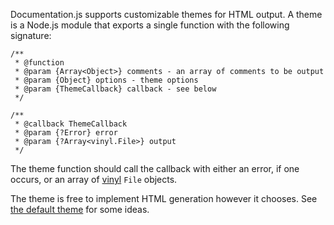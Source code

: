 Documentation.js supports customizable themes for HTML output. A theme is a Node.js
module that exports a single function with the following signature:

```
/**
 * @function
 * @param {Array<Object>} comments - an array of comments to be output
 * @param {Object} options - theme options
 * @param {ThemeCallback} callback - see below
 */

/**
 * @callback ThemeCallback
 * @param {?Error} error
 * @param {?Array<vinyl.File>} output
 */
```

The theme function should call the callback with either an error, if one occurs,
or an array of [vinyl](https://github.com/gulpjs/vinyl) `File` objects.

The theme is free to implement HTML generation however it chooses. See
[the default theme](https://github.com/documentationjs/documentation-theme-default/)
for some ideas.
